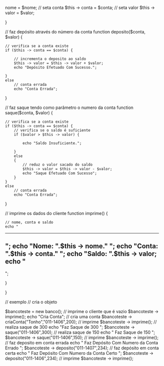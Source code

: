nome = $nome;
    // seta conta
    $this -> conta = $conta;
    // seta valor
    $this -> valor = $valor;

}

// faz depósito através do número da conta
function deposito($conta, $valor) {

    // verifica se a conta existe
    if ($this -> conta == $conta) {
        
        // incrementa o deposito ao saldo
        $this -> valor = $this -> valor + $valor;
        echo "Depósito Efetuado Com Sucesso.";
    
    }
    else
        // conta errada
        echo "Conta Errada";


}

// faz saque tendo como parâmetro o numero da conta
function saque($conta, $valor) {
    
    // verifica se a conta existe
    if ($this -> conta == $conta) {
        // verifica se o saldo é suficiente
        if ($valor > $this -> valor) {  
            
            echo "Saldo Insuficiente.";
        
        }  
        else
        {
            // reduz o valor sacado do saldo
            $this -> valor = $this -> valor - $valor;
            echo "Saque Efetuado Com Sucesso";
        }
    }
    else
        // conta errada
        echo "Conta Errada";
}


// imprime os dados do cliente
function imprime() {
    
    // nome, conta e saldo
    echo "
--------------------------------------------------
";
    echo "Nome: ".$this -> nome."
";
    echo "Conta: ".$this -> conta."
";
    echo "Saldo: ".$this -> valor;
    echo "
--------------------------------------------------
";



}


}

// exemplo 
// cria o objeto

$bancoteste = new banco();
// imprime o cliente que é vazio
$bancoteste -> imprime();
echo "Cria Conta";
// cria uma conta
$bancoteste -> criaConta("Tonho","011-1406",200);
// imprime
$bancoteste -> imprime();
// realiza saque de 300
echo "Faz Saque de 300
";
$bancoteste -> saque("011-1406",300);
// realiza saque de 150
echo "
Faz Saque de 150
";
$bancoteste -> saque("011-1406",150);
// imprime
$bancoteste -> imprime();
// faz deposito em conta errada
echo "
Faz Depósito Com Numero da Conta Errado
";
$bancoteste -> deposito("011-1407",234);
// faz depósito em conta certa
echo "
Faz Depósito Com Numero da Conta Certo
";
$bancoteste -> deposito("011-1406",234);
// imprime
$bancoteste -> imprime();



